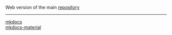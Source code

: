 Web version of the main [repository](https://github.com/daigakulounge/ochinchingadaiskinandayo)

----
[mkdocs](https://github.com/mkdocs/mkdocs/)    
[mkdocs-material](https://github.com/squidfunk/mkdocs-material/)
